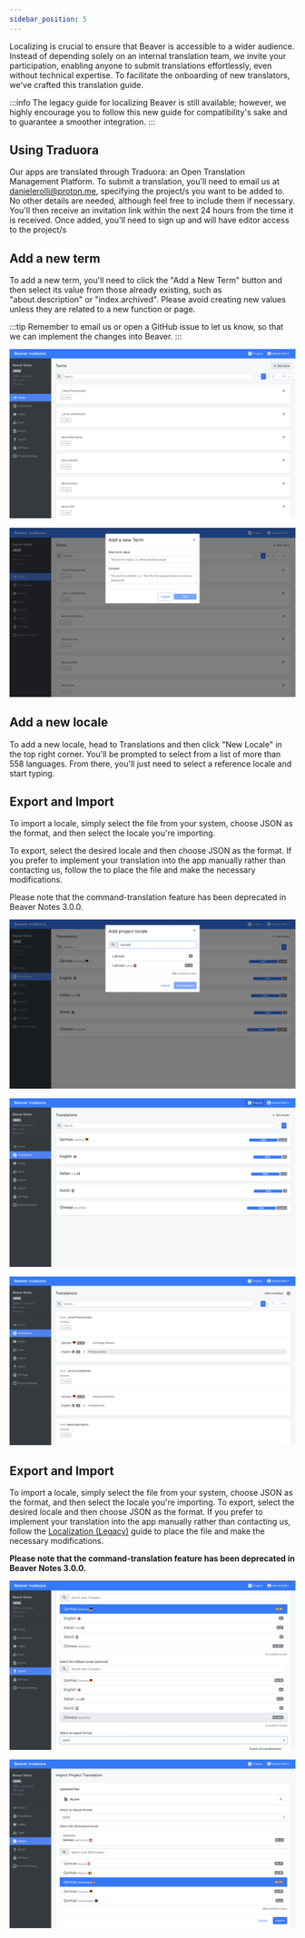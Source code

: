 ```yaml
---
sidebar_position: 5
---
```


Localizing is crucial to ensure that Beaver is accessible to a wider audience. Instead of depending solely on an internal translation team, we invite your participation, enabling anyone to submit translations effortlessly, even without technical expertise. To facilitate the onboarding of new translators, we've crafted this translation guide.

:::info
The legacy guide for localizing Beaver is still available; however, we highly encourage you to follow this new guide for compatibility's sake and to guarantee a smoother integration.
:::

## Using Traduora

Our apps are translated through Traduora: an Open Translation Management Platform. To submit a translation, you'll need to email us at [danielerolli@proton.me](mailto:danielerolli@proton.me), specifying the project/s you want to be added to. No other details are needed, although feel free to include them if necessary. You'll then receive an invitation link within the next 24 hours from the time it is received. Once added, you'll need to sign up and will have editor access to the project/s

## Add a new term

To add a new term, you'll need to click the "Add a New Term" button and then select its value from those already existing, such as "about.description" or "index.archived". Please avoid creating new values unless they are related to a new function or page.

:::tip
Remember to email us or open a GitHub issue to let us know, so that we can implement the changes into Beaver.
:::

![New Term Button](./img/new%20term%201.png)

![New Term Card](./img/new%20term%202.png)

## Add a new locale 
To add a new locale, head to Translations and then click "New Locale" in the top right corner. You'll be prompted to select from a list of more than 558 languages. From there, you'll just need to select a reference locale and start typing.

## Export and Import 
To import a locale, simply select the file from your system, choose JSON as the format, and then select the locale you're importing. 

To export, select the desired locale and then choose JSON as the format. If you prefer to implement your translation into the app manually rather than contacting us, follow the  to place the file and make the necessary modifications. 

Please note that the command-translation feature has been deprecated in Beaver Notes 3.0.0.

![New Locale 1](./img/New%20Locale%201.png)

![New Locale 2](./img/New%20Locale%202.png)

![New Locale](./img/New%20Locale%203.png)

## Export and Import 

To import a locale, simply select the file from your system, choose JSON as the format, and then select the locale you're importing. To export, select the desired locale and then choose JSON as the format. If you prefer to implement your translation into the app manually rather than contacting us, follow the [Localization (Legacy)](./Localization%20-%20Legacy.md) guide to place the file and make the necessary modifications. 

**Please note that the command-translation feature has been deprecated in Beaver Notes 3.0.0.**

![Export and Import](./img/Export%20and%20Import1.png)

![Export and Import](./img/Export%20and%20Import2.png)